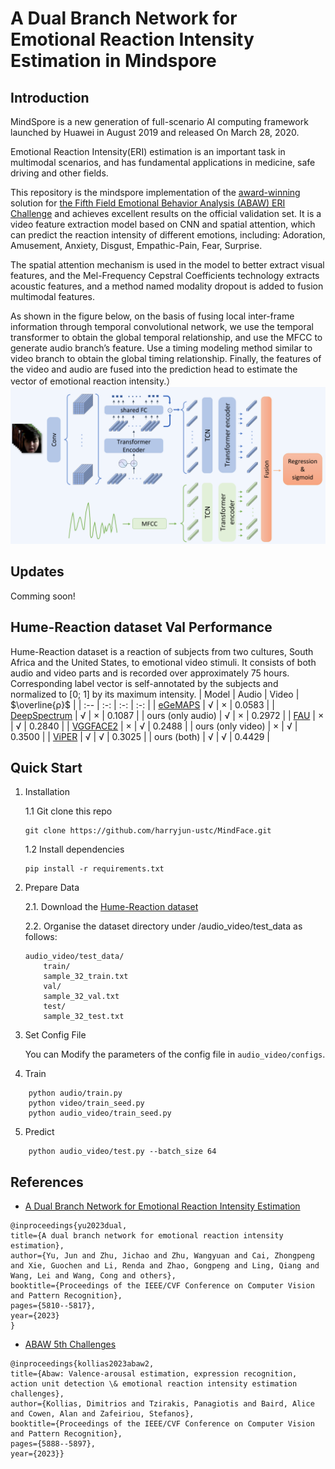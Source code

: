 # A Dual Branch Network for Emotional Reaction Intensity Estimation in Mindspore



## Introduction
MindSpore is a new generation of full-scenario AI computing framework launched by Huawei in August 2019 and released On March 28, 2020.

Emotional Reaction Intensity(ERI) estimation is an important task in multimodal scenarios, and has fundamental applications in medicine, safe driving and other fields.

This repository is the mindspore implementation of the [award-winning](https://drive.google.com/file/d/1XMEai53mHl1Kkn4KnUS9AiL7yvAJ6ezD/view) solution for [the Fifth Field Emotional Behavior Analysis (ABAW) ERI Challenge](https://ibug.doc.ic.ac.uk/resources/cvpr-2023-5th-abaw/) and achieves excellent results on the official validation set. It is a video feature extraction model based on CNN and spatial attention, which can predict the reaction intensity of different emotions, including: Adoration, Amusement, Anxiety, Disgust, Empathic-Pain, Fear, Surprise. 

The spatial attention mechanism is used in the model to better extract visual features, and the Mel-Frequency Cepstral Coefficients technology extracts acoustic features, and a method named modality dropout is added to fusion multimodal features.

As shown in the figure below, on the basis of fusing local inter-frame information through temporal convolutional network, we use the temporal transformer to obtain the global temporal relationship, and use the MFCC to generate audio branch’s feature. Use a timing modeling method similar to video branch to obtain the global timing relationship. Finally, the features of the video and audio are fused into the prediction head to estimate the vector of emotional reaction intensity.）
![A_Dual_Branch_Network1](Network2.png)



## Updates
Comming soon!



## Hume-Reaction dataset Val Performance

Hume-Reaction dataset is a reaction of subjects from two cultures, South Africa and the United States, to emotional video stimuli. It consists of both audio and video parts and is recorded over approximately 75 hours. Corresponding label vector is self-annotated by the subjects and normalized to [0; 1] by its maximum intensity.
| Model | Audio | Video | $\overline{ρ}$ |
| :-- | :-: | :-: | :-: |
| [eGeMAPS](https://arxiv.org/abs/2303.01498) | √ | × | 0.0583 |
| [DeepSpectrum](https://arxiv.org/abs/2303.01498) | √ | × | 0.1087 |
| ours (only audio) | √ | × | 0.2972 |
| [FAU](https://arxiv.org/abs/2303.01498) | × | √ | 0.2840 |
| [VGGFACE2](https://arxiv.org/abs/2303.01498) | × | √ | 0.2488 |
| ours (only video) | × | √ | 0.3500 |
| [ViPER](https://dl.acm.org/doi/abs/10.1145/3551876.3554806) | √ | √ | 0.3025 |
| ours (both) | √ | √ | 0.4429 |




## Quick Start
1. Installation

    1.1 Git clone this repo

    ```
    git clone https://github.com/harryjun-ustc/MindFace.git
    ```

    1.2 Install dependencies

    ```
    pip install -r requirements.txt
    ```

2. Prepare Data

    2.1. Download the [Hume-Reaction dataset](https://www.hume.ai/products/dynamic-reaction)

    2.2. Organise the dataset directory under /audio_video/test_data as follows:
    ```
    audio_video/test_data/
        train/
        sample_32_train.txt
        val/
        sample_32_val.txt
        test/
        sample_32_test.txt
    ```
3. Set Config File

    You can Modify the parameters of the config file in ```audio_video/configs```.

4. Train


```
    python audio/train.py
    python video/train_seed.py
    python audio_video/train_seed.py
```

5. Predict
```
    python audio_video/test.py --batch_size 64
```



## References
- [A Dual Branch Network for Emotional Reaction Intensity Estimation](https://openaccess.thecvf.com/content/CVPR2023W/ABAW/html/Yu_A_Dual_Branch_Network_for_Emotional_Reaction_Intensity_Estimation_CVPRW_2023_paper.html)
```
@inproceedings{yu2023dual,
title={A dual branch network for emotional reaction intensity estimation},
author={Yu, Jun and Zhu, Jichao and Zhu, Wangyuan and Cai, Zhongpeng and Xie, Guochen and Li, Renda and Zhao, Gongpeng and Ling, Qiang and Wang, Lei and Wang, Cong and others},
booktitle={Proceedings of the IEEE/CVF Conference on Computer Vision and Pattern Recognition},
pages={5810--5817},
year={2023}
}
```

- [ABAW 5th Challenges](https://arxiv.org/abs/2303.01498)
```
@inproceedings{kollias2023abaw2,
title={Abaw: Valence-arousal estimation, expression recognition, action unit detection \& emotional reaction intensity estimation challenges},
author={Kollias, Dimitrios and Tzirakis, Panagiotis and Baird, Alice and Cowen, Alan and Zafeiriou, Stefanos},
booktitle={Proceedings of the IEEE/CVF Conference on Computer Vision and Pattern Recognition},
pages={5888--5897},
year={2023}}
```
